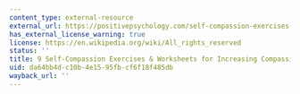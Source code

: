 ```yaml
---
content_type: external-resource
external_url: https://positivepsychology.com/self-compassion-exercises-worksheets/
has_external_license_warning: true
license: https://en.wikipedia.org/wiki/All_rights_reserved
status: ''
title: 9 Self-Compassion Exercises & Worksheets for Increasing Compassion
uid: da64bb4d-c10b-4e15-95fb-cf6f18f485db
wayback_url: ''
---
```

